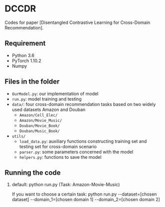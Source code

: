 # DCCDR

Codes for paper [Disentangled Contrastive Learning for Cross-Domain Recommendation].


## Requirement
* Python 3.6
* PyTorch 1.10.2
* Numpy


## Files in the folder
- `OurModel.py`: our implementation of model
- `run.py`: model training and testing
- `data/`: four cross-domain recommendation tasks based on two widely used datasets Amazon and Douban
    - `Amazon/Cell_Elec/`
    - `Amazon/Movie_Music/`
    - `Douban/Movie_Book/`
    - `Douban/Music_Book/`
- `utils/`
    - `load_data.py`: auxiliary functions constructing training set and testing set for cross-domain scenario
    - `parser.py`: some parameters concerned with the model
    - `helpers.py`: functions to save the model
   
   
## Running the code
1. default: python run.py (Task: Amazon-Movie-Music)
    
   If you want to choose a certain task:
   python run.py --dataset=[chosen dataset] --domain_1=[chosen domain 1] --domain_2=[chosen domain 2]
   
